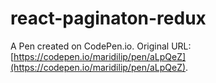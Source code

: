 # react-paginaton-redux

A Pen created on CodePen.io. Original URL: [https://codepen.io/maridilip/pen/aLpQeZ](https://codepen.io/maridilip/pen/aLpQeZ).


